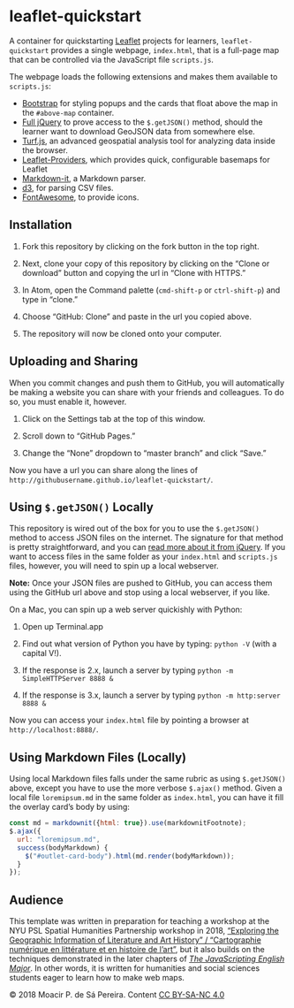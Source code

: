 # leaflet-quickstart

A container for quickstarting [Leaflet](http://leafletjs.com) projects for
learners, `leaflet-quickstart` provides a single webpage, `index.html`, that
is a full-page map that can be controlled via the JavaScript file
`scripts.js`. 

The webpage loads the following extensions and makes them available to
`scripts.js`:

* [Bootstrap](http://getbootstrap.com) for styling popups and the cards that
float above the map in the `#above-map` container.
* [Full jQuery](http://jquery.com) to prove access to the `$.getJSON()`
method, should the learner want to download GeoJSON data from somewhere else.
* [Turf.js](http://turfjs.org), an advanced geospatial analysis tool for
analyzing data inside the browser.
* [Leaflet-Providers](https://github.com/leaflet-extras/leaflet-providers),
which provides quick, configurable basemaps for Leaflet
* [Markdown-it](https://github.com/markdown-it/markdown-it), a Markdown
parser.
* [d3](http://d3js.org/), for parsing CSV files. 
* [FontAwesome](https://fontawesome.com/), to provide icons.

## Installation

1. Fork this repository by clicking on the fork button in the top right.

1. Next, clone your copy of this repository by clicking on the “Clone or
   download” button and copying the url in “Clone with HTTPS.”

1. In Atom, open the Command palette (`cmd-shift-p` or `ctrl-shift-p`) and
   type in “clone.”

1. Choose “GitHub: Clone” and paste in the url you copied above.

1. The repository will now be cloned onto your computer.

## Uploading and Sharing

When you commit changes and push them to GitHub, you will automatically be
making a website you can share with your friends and colleagues. To do so, you
must enable it, however.

1. Click on the Settings tab at the top of this window.

1. Scroll down to “GitHub Pages.”

1. Change the “None” dropdown to “master branch” and click “Save.”

Now you have a url you can share along the lines of
`http://githubusername.github.io/leaflet-quickstart/`.

## Using `$.getJSON()` Locally

This repository is wired out of the box for you to use the `$.getJSON()`
method to access JSON files on the internet. The signature for that method is
pretty straightforward, and you can [read more about it from
jQuery](https://api.jquery.com/jquery.getjson/). If you want to access files
in the same folder as your `index.html` and `scripts.js` files, however, you
will need to spin up a local webserver. 

**Note:** Once your JSON files are pushed to GitHub, you can access them using
the GitHub url above and stop using a local webserver, if you like.

On a Mac, you can spin up a web server quickishly with Python:

1. Open up Terminal.app

1. Find out what version of Python you have by typing: `python -V` (with a
   capital V!).

1. If the response is 2.x, launch a server by typing `python -m
   SimpleHTTPServer 8888 &`

1. If the response is 3.x, launch a server by typing `python -m http:server
   8888 &`

Now you can access your `index.html` file by pointing a browser at
`http://localhost:8888/`.

## Using Markdown Files (Locally)

Using local Markdown files falls under the same rubric as using `$.getJSON()`
above, except you have to use the more verbose `$.ajax()` method. Given a
local file `loremipsum.md` in the same folder as `index.html`, you can have it
fill the overlay card’s body by using:

```javascript
const md = markdownit({html: true}).use(markdownitFootnote);
$.ajax({
  url: "loremipsum.md",
  success(bodyMarkdown) {
    $("#outlet-card-body").html(md.render(bodyMarkdown));
  }
});
```

## Audience

This template was written in preparation for teaching a workshop at the NYU
PSL Spatial Humanities Partnership workshop in 2018, [“Exploring the
Geographic Information of Literature and Art History” / “Cartographie
numérique en littérature et en histoire de
l’art”](https://wp.nyu.edu/nyupslgeo/workshop/), but it also builds on the
techniques demonstrated in the later chapters of [_The JavaScripting English
Major_](https://the-javascripting-english-major.org/). In other words, it is
written for humanities and social sciences students eager to learn how to make
web maps.

© 2018 Moacir P. de Sá Pereira. Content [CC BY-SA-NC
4.0](https://creativecommons.org/licenses/by-nc-sa/4.0/)
